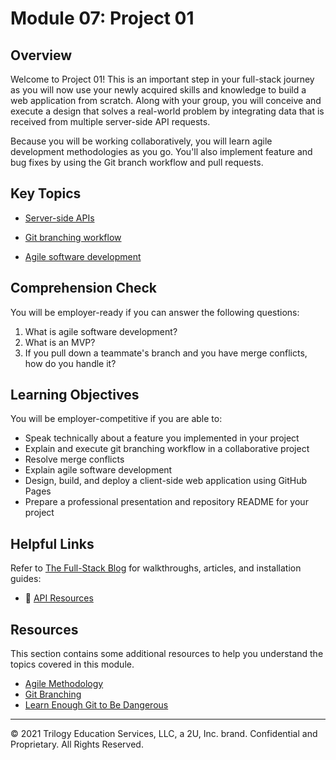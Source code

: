 # Module 07: Project 01

## Overview

Welcome to Project 01! This is an important step in your full-stack journey as you will now use your newly acquired skills and knowledge to build a web application from scratch. Along with your group, you will conceive and execute a design that solves a real-world problem by integrating data that is received from multiple server-side API requests.

Because you will be working collaboratively, you will learn agile development methodologies as you go. You'll also implement feature and bug fixes by using the Git branch workflow and pull requests.

## Key Topics

- [Server-side APIs](https://en.wikipedia.org/wiki/Web_API)

- [Git branching workflow](https://git-scm.com/book/en/v2/Git-Branching-Branching-Workflows)

- [Agile software development](https://en.wikipedia.org/wiki/Agile_software_development)

## Comprehension Check

You will be employer-ready if you can answer the following questions:

1. What is agile software development?
2. What is an MVP?
3. If you pull down a teammate's branch and you have merge conflicts, how do you handle it?

## Learning Objectives

You will be employer-competitive if you are able to:

- Speak technically about a feature you implemented in your project
- Explain and execute git branching workflow in a collaborative project
- Resolve merge conflicts
- Explain agile software development
- Design, build, and deploy a client-side web application using GitHub Pages
- Prepare a professional presentation and repository README for your project

## Helpful Links

Refer to [The Full-Stack Blog](https://coding-boot-camp.github.io/full-stack/) for walkthroughs, articles, and installation guides:

- 📖 [API Resources](https://coding-boot-camp.github.io/full-stack/apis/api-resources)

## Resources

This section contains some additional resources to help you understand the topics covered in this module.

- [Agile Methodology](https://en.wikipedia.org/wiki/Agile_software_development)
- [Git Branching](https://git-scm.com/book/en/v2/Git-Branching-Branching-Workflows)
- [Learn Enough Git to Be Dangerous](https://www.learnenough.com/git-tutorial/getting_started)

---

© 2021 Trilogy Education Services, LLC, a 2U, Inc. brand. Confidential and Proprietary. All Rights Reserved.
